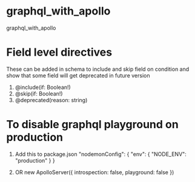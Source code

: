 # graphql_with_apollo
graphql_with_apollo


# Field level directives 
These can be added in schema to include and skip field on condition and show that some field will get deprecated in future version
1. @include(if: Boolean!) 
2. @skip(if: Boolean!)
3. @deprecated(reason: string)

# To disable graphql playground on production

1. Add this to package.json
"nodemonConfig": {
  "env": {
      "NODE_ENV": "production"
    }
}

2. OR  new ApolloServer({ introspection: false, playground: false })